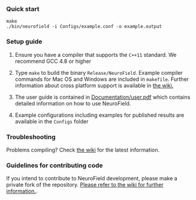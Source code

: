 ### Quick start

    make
    ./bin/neurofield -i Configs/example.conf -o example.output
   

### Setup guide

1. Ensure you have a compiler that supports the `C++11` standard. We recommend GCC 4.8 or higher

2. Type `make` to build the binary `Release/NeuroField`. Example compiler commands for Mac OS and Windows are included in `makefile`. Further information about cross platform support is available in [the wiki.](https://github.com/BrainDynamicsUSYD/neurofield/wiki/Cross-platform-support)

3. The user guide is contained in [Documentation/user.pdf](https://github.com/BrainDynamicsUSYD/neurofield/blob/master/Documentation/user.pdf) which contains detailed information on how to use NeuroField.

4. Example configurations including examples for published results are available in the `Configs` folder

### Troubleshooting

Problems compiling? Check [the wiki](https://github.com/BrainDynamicsUSYD/neurofield/wiki/Troubleshooting) for the latest information.

### Guidelines for contributing code

If you intend to contribute to NeuroField development, please make a private fork of the repository. [Please refer to the wiki for further information.](https://github.com/BrainDynamicsUSYD/neurofield/wiki/How-to-contribute-code-to-NeuroField).
